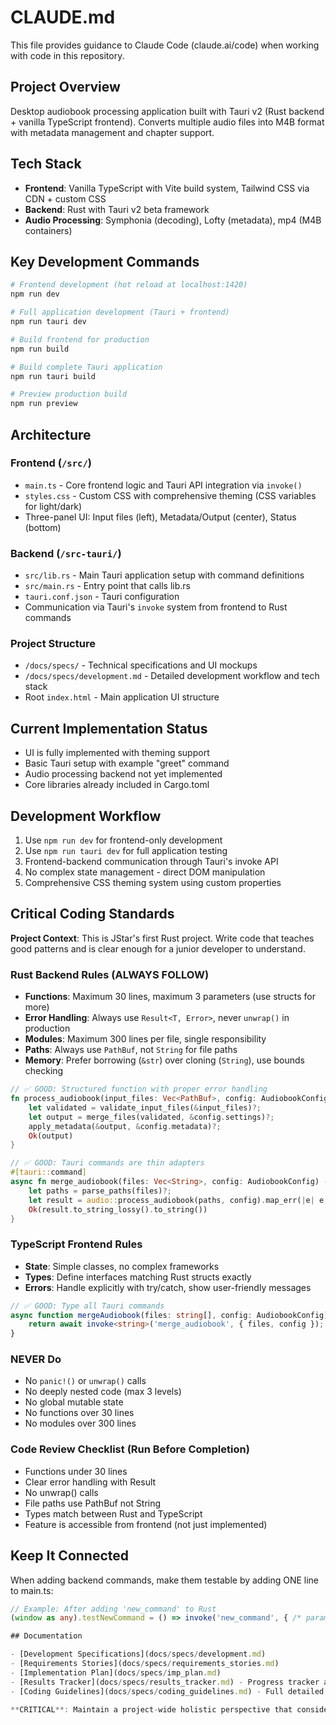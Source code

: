 # CLAUDE.md

This file provides guidance to Claude Code (claude.ai/code) when working with code in this repository.

## Project Overview

Desktop audiobook processing application built with Tauri v2 (Rust backend + vanilla TypeScript frontend). Converts multiple audio files into M4B format with metadata management and chapter support.

## Tech Stack

- **Frontend**: Vanilla TypeScript with Vite build system, Tailwind CSS via CDN + custom CSS
- **Backend**: Rust with Tauri v2 beta framework
- **Audio Processing**: Symphonia (decoding), Lofty (metadata), mp4 (M4B containers)

## Key Development Commands

```bash
# Frontend development (hot reload at localhost:1420)
npm run dev

# Full application development (Tauri + frontend)
npm run tauri dev

# Build frontend for production
npm run build

# Build complete Tauri application
npm run tauri build

# Preview production build
npm run preview
```

## Architecture

### Frontend (`/src/`)
- `main.ts` - Core frontend logic and Tauri API integration via `invoke()`
- `styles.css` - Custom CSS with comprehensive theming (CSS variables for light/dark)
- Three-panel UI: Input files (left), Metadata/Output (center), Status (bottom)

### Backend (`/src-tauri/`)
- `src/lib.rs` - Main Tauri application setup with command definitions
- `src/main.rs` - Entry point that calls lib.rs
- `tauri.conf.json` - Tauri configuration
- Communication via Tauri's `invoke` system from frontend to Rust commands

### Project Structure
- `/docs/specs/` - Technical specifications and UI mockups
- `/docs/specs/development.md` - Detailed development workflow and tech stack
- Root `index.html` - Main application UI structure

## Current Implementation Status

- UI is fully implemented with theming support
- Basic Tauri setup with example "greet" command
- Audio processing backend not yet implemented
- Core libraries already included in Cargo.toml

## Development Workflow

1. Use `npm run dev` for frontend-only development
2. Use `npm run tauri dev` for full application testing
3. Frontend-backend communication through Tauri's invoke API
4. No complex state management - direct DOM manipulation
5. Comprehensive CSS theming system using custom properties

## Critical Coding Standards

**Project Context**: This is JStar's first Rust project. Write code that teaches good patterns and is clear enough for a junior developer to understand.

### Rust Backend Rules (ALWAYS FOLLOW)
- **Functions**: Maximum 30 lines, maximum 3 parameters (use structs for more)
- **Error Handling**: Always use `Result<T, Error>`, never `unwrap()` in production
- **Modules**: Maximum 300 lines per file, single responsibility
- **Paths**: Always use `PathBuf`, not `String` for file paths
- **Memory**: Prefer borrowing (`&str`) over cloning (`String`), use bounds checking

```rust
// ✅ GOOD: Structured function with proper error handling
fn process_audiobook(input_files: Vec<PathBuf>, config: AudiobookConfig) -> Result<PathBuf, AudioError> {
    let validated = validate_input_files(&input_files)?;
    let output = merge_files(validated, &config.settings)?;
    apply_metadata(&output, &config.metadata)?;
    Ok(output)
}

// ✅ GOOD: Tauri commands are thin adapters
#[tauri::command]
async fn merge_audiobook(files: Vec<String>, config: AudiobookConfig) -> Result<String, String> {
    let paths = parse_paths(files)?;
    let result = audio::process_audiobook(paths, config).map_err(|e| e.to_string())?;
    Ok(result.to_string_lossy().to_string())
}
```

### TypeScript Frontend Rules
- **State**: Simple classes, no complex frameworks
- **Types**: Define interfaces matching Rust structs exactly
- **Errors**: Handle explicitly with try/catch, show user-friendly messages

```typescript
// ✅ GOOD: Type all Tauri commands
async function mergeAudiobook(files: string[], config: AudiobookConfig): Promise<string> {
    return await invoke<string>('merge_audiobook', { files, config });
}
```

### NEVER Do
- No `panic!()` or `unwrap()` calls
- No deeply nested code (max 3 levels)
- No global mutable state
- No functions over 30 lines
- No modules over 300 lines

### Code Review Checklist (Run Before Completion)
- Functions under 30 lines
- Clear error handling with Result
- No unwrap() calls  
- File paths use PathBuf not String
- Types match between Rust and TypeScript
- Feature is accessible from frontend (not just implemented)

## Keep It Connected
When adding backend commands, make them testable by adding ONE line to main.ts:
```typescript
// Example: After adding 'new_command' to Rust
(window as any).testNewCommand = () => invoke('new_command', { /* params */ });

## Documentation

- [Development Specifications](docs/specs/development.md)
- [Requirements Stories](docs/specs/requirements_stories.md)
- [Implementation Plan](docs/specs/imp_plan.md)
- [Results Tracker](docs/specs/results_tracker.md) - Progress tracker and notes for each completed phase
- [Coding Guidelines](docs/specs/coding_guidelines.md) - Full detailed guidelines

**CRITICAL**: Maintain a project-wide holistic perspective that considers front and backend together. No task nor phase is complete until you and the user have validated the work and ensured front and backend are connected.